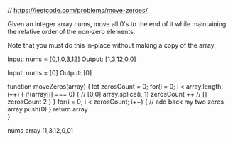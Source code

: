 // https://leetcode.com/problems/move-zeroes/

Given an integer array nums, move all 0's to the end of it while maintaining the relative order of the non-zero elements.

Note that you must do this in-place without making a copy of the array.

Input: nums = [0,1,0,3,12]
Output: [1,3,12,0,0]

Input: nums = [0]
Output: [0]

function moveZeros(array) {
  let zerosCount = 0;
  for(i = 0; i < array.length; i++) {
    if(array[i] === 0) {               // [0,0] 
      array.splice(i, 1)
      zerosCount ++                    // [] zerosCount 2
    }
  }
  for(i = 0; i < zerosCount; i++) {            // add back my two zeros
    array.push(0)
  }
  return array  
}

nums array [1,3,12,0,0]